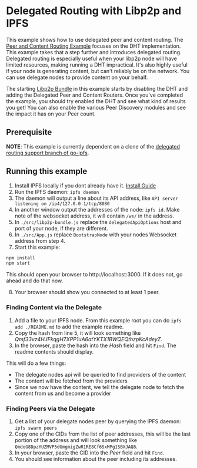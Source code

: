 # Delegated Routing with Libp2p and IPFS

This example shows how to use delegated peer and content routing. The [Peer and Content Routing Example](../peer-and-content-routing) focuses
on the DHT implementation. This example takes that a step further and introduces delegated routing. Delegated routing is
especially useful when your libp2p node will have limited resources, making running a DHT impractical. It's
also highly useful if your node is generating content, but can't reliably be on the network. You can use delegate nodes
to provide content on your behalf.

The starting [Libp2p Bundle](./src/libp2p-bundle.js) in this example starts by disabling the DHT and adding the Delegated Peer and Content Routers.
Once you've completed the example, you should try enabled the DHT and see what kind of results you get! You can also enable the
various Peer Discovery modules and see the impact it has on your Peer count.

## Prerequisite
**NOTE**: This example is currently dependent on a clone of the [delegated routing support branch of go-ipfs](https://github.com/ipfs/go-ipfs/pull/4595).

## Running this example

1. Install IPFS locally if you dont already have it. [Install Guide](https://docs.ipfs.io/introduction/install/)
2. Run the IPFS daemon: `ipfs daemon`
3. The daemon will output a line about its API address, like `API server listening on /ip4/127.0.0.1/tcp/8080`
4. In another window output the addresses of the node: `ipfs id`. Make note of the websocket address, it will contain `/ws/` in the address.
5. In `./src/libp2p-bundle.js` replace the `delegatedApiOptions` host and port of your node, if they are different.
6. In `./src/App.js` replace `BootstrapNode` with your nodes Websocket address from step 4.
7. Start this example:

```sh
npm install
npm start
```

This should open your browser to http://localhost:3000. If it does not, go ahead and do that now.

8. Your browser should show you connected to at least 1 peer.

### Finding Content via the Delegate
1. Add a file to your IPFS node. From this example root you can do `ipfs add ./README.md` to add the example readme.
2. Copy the hash from line 5, it will look something like *Qmf33vz4HJFkqgH7XPP1uA6atYKTX1BWQEQthzpKcAdeyZ*.
3. In the browser, paste the hash into the *Hash* field and hit `Find`. The readme contents should display.

This will do a few things:
* The delegate nodes api will be queried to find providers of the content
* The content will be fetched from the providers
* Since we now have the content, we tell the delegate node to fetch the content from us and become a provider

### Finding Peers via the Delegate
1. Get a list of your delegate nodes peer by querying the IPFS daemon: `ipfs swarm peers`
2. Copy one of the CIDs from the list of peer addresses, this will be the last portion of the address and will look something like `QmdoG8DpzYUZMVP5dGmgmigZwR1RE8Cf6SxMPg1SBXJAQ8`.
3. In your browser, paste the CID into the *Peer* field and hit `Find`.
4. You should see information about the peer including its addresses.
